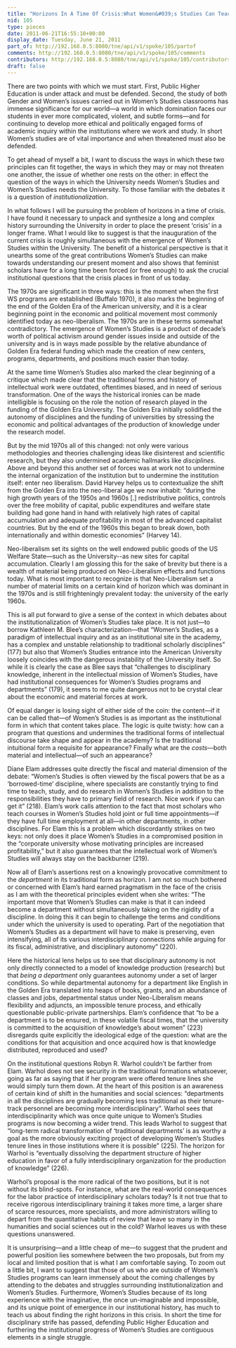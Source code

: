 ```yaml
---
title: "Horizons In A Time Of Crisis:What Women&#039;s Studies Can Teach Us"
nid: 105
type: pieces
date: 2011-06-21T16:55:10+00:00
display_date: Tuesday, June 21, 2011
part_of: http://192.168.0.5:8080/tne/api/v1/spoke/105/partof
comments: http://192.168.0.5:8080/tne/api/v1/spoke/105/comments
contributors: http://192.168.0.5:8080/tne/api/v1/spoke/105/contributors
draft: false
---
```


 There are two points with which we must start. First, Public Higher Education is under attack and must be defended. Second, the study of both Gender and Women’s issues carried out in Women’s Studies classrooms has immense significance for our world—a world in which domination faces our students in ever more complicated, violent, and subtle forms—and for continuing to develop more ethical and politically engaged forms of academic inquiry within the institutions where we work and study. In short Women’s studies are of vital importance and when threatened must also be defended.

 To get ahead of myself a bit, I want to discuss the ways in which these two principles can fit together, the ways in which they may or may not threaten one another, the issue of whether one rests on the other: in effect the question of the ways in which the University needs Women’s Studies and Women’s Studies needs the University. To those familiar with the debates it is a question of *institutionalization*.

 In what follows I will be pursuing the problem of horizons in a time of crisis. I have found it necessary to unpack and synthesize a long and complex history surrounding the University in order to place the present ‘crisis’ in a longer frame. What I would like to suggest is that the inauguration of the current crisis is roughly simultaneous with the emergence of Women’s Studies within the University. The benefit of a historical perspective is that it unearths some of the great contributions Women’s Studies can make towards understanding our present moment and also shows that feminist scholars have for a long time been forced (or free enough) to ask the crucial institutional questions that the crisis places in front of us today.

 The 1970s are significant in three ways: this is the moment when the first WS programs are established (Buffalo 1970), it also marks the beginning of the end of the Golden Era of the American university, and it is a clear beginning point in the economic and political movement most commonly identified today as neo-liberalism. The 1970s are in these terms somewhat contradictory. The emergence of Women’s Studies is a product of decade’s worth of political activism around gender issues inside and outside of the university and is in ways made possible by the relative abundance of Golden Era federal funding which made the creation of new centers, programs, departments, and positions much easier than today.

 At the same time Women’s Studies also marked the clear beginning of a critique which made clear that the traditional forms and history of intellectual work were outdated, oftentimes biased, and in need of serious transformation. One of the ways the historical ironies can be made intelligible is focusing on the role the notion of research played in the funding of the Golden Era University. The Golden Era initially solidified the autonomy of disciplines and the funding of universities by stressing the economic and political advantages of the production of knowledge under the research model.

 But by the mid 1970s all of this changed: not only were various methodologies and theories challenging ideas like disinterest and scientific research, but they also undermined academic hallmarks like *disciplines*. Above and beyond this another set of forces was at work not to undermine the internal organization of the institution but to undermine the institution itself: enter neo liberalism. David Harvey helps us to contextualize the shift from the Golden Era into the neo-liberal age we now inhabit: “during the high growth years of the 1950s and 1960s \[.\] redistributive politics, controls over the free mobility of capital, public expenditures and welfare state building had gone hand in hand with relatively high rates of capital accumulation and adequate profitability in most of the advanced capitalist countries. But by the end of the 1960s this began to break down, both internationally and within domestic economies” (Harvey 14).

 Neo-liberalism set its sights on the well endowed public goods of the US Welfare State—such as the University--as new sites for capital accumulation. Clearly I am glossing this for the sake of brevity but there is a wealth of material being produced on Neo-Liberalism effects and functions today. What is most important to recognize is that Neo-Liberalism set a number of material limits on a certain kind of horizon which was dominant in the 1970s and is still frighteningly prevalent today: the university of the early 1960s.

 This is all put forward to give a sense of the context in which debates about the institutionalization of Women’s Studies take place. It is not just—to borrow Kathleen M. Blee’s characterization—that “Women’s Studies, as a paradigm of intellectual inquiry and as an institutional site in the academy, has a complex and unstable relationship to traditional scholarly disciplines” (177) but also that Women’s Studies entrance into the American University loosely coincides with the dangerous instability of the University itself. So while it is clearly the case as Blee says that “challenges to disciplinary knowledge, inherent in the intellectual mission of Women’s Studies, have had institutional consequences for Women’s Studies programs and departments” (179), it seems to me quite dangerous not to be crystal clear about the economic and material forces at work.

 Of equal danger is losing sight of either side of the coin: the content—if it can be called that—of Women’s Studies is as important as the institutional form in which that content takes place. The logic is quite twisty: how can a program that questions and undermines the traditional forms of intellectual discourse take shape and appear in the academy? Is the traditional intuitional form a requisite for appearance? Finally what are the *costs*—both material and intellectual—of such an appearance?

 Diane Elam addresses quite directly the fiscal and material dimension of the debate: “Women’s Studies is often viewed by the fiscal powers that be as a ‘borrowed-time’ discipline, where specialists are constantly trying to find time to teach, study, and do research in Women’s Studies in addition to the responsibilities they have to primary field of research. Nice work if you can get it” (218). Elam’s work calls attention to the fact that most scholars who teach courses in Women’s Studies hold joint or full time appointments—if they have full time employment at all—in other departments, in other disciplines. For Elam this is a problem which discordantly strikes on two keys: not only does it place Women’s Studies in a compromised position in the “corporate university whose motivating principles are increased profitability,” but it also guarantees that the intellectual work of Women’s Studies will always stay on the backburner (219).

 Now all of Elam’s assertions rest on a knowingly provocative commitment to the *department* in its traditional form as horizon. I am not so much bothered or concerned with Elam’s hard earned pragmatism in the face of the crisis as I am with the theoretical principles evident when she writes: “The important move that Women’s Studies can make is that it can indeed become a department without simultaneously taking on the rigidity of a discipline. In doing this it can begin to challenge the terms and conditions under which the university is used to operating. Part of the negotiation that Women’s Studies as a department will have to make is preserving, even intensifying, all of its various interdisciplinary connections while arguing for its fiscal, administrative, and disciplinary autonomy” (220).

 Here the historical lens helps us to see that disciplinary autonomy is not only directly connected to a model of knowledge production (research) but that *being a department* only guarantees autonomy under a set of larger conditions. So while departmental autonomy for a department like English in the Golden Era translated into heaps of books, grants, and an abundance of classes and jobs, departmental status under Neo-Liberalism means flexibility and adjuncts, an impossible tenure process, and ethically questionable public-private partnerships. Elam’s confidence that “to be a department is to be ensured, in these volatile fiscal times, that the university is committed to the acquisition of knowledge’s about women” (223) disregards quite explicitly the ideological edge of the question: what are the conditions for that acquisition and once acquired how is that knowledge distributed, reproduced and used?

 On the institutional questions Robyn R. Warhol couldn’t be farther from Elam. Warhol does not see security in the traditional formations whatsoever, going as far as saying that if her program were offered tenure lines she would simply turn them down. At the heart of this position is an awareness of certain kind of shift in the humanities and social sciences: “departments in all the disciplines are gradually becoming less traditional as their tenure-track personnel are becoming more interdisciplinary”. Warhol sees that interdisciplinarity which was once quite unique to Women’s Studies programs is now becoming a wider trend. This leads Warhol to suggest that “long-term radical transformation of ‘traditional departments’ is as worthy a goal as the more obviously exciting project of developing Women’s Studies tenure lines in those institutions where it is possible” (225). The horizon for Warhol is “eventually dissolving the department structure of higher education in favor of a fully interdisciplinary organization for the production of knowledge” (226).

 Warhol’s proposal is the more radical of the two positions, but it is not without its blind-spots. For instance, what are the real-world consequences for the labor practice of interdisciplinary scholars today? Is it not true that to receive rigorous interdisciplinary training it takes more time, a larger share of scarce resources, more specialists, and more administrators willing to depart from the quantitative habits of review that leave so many in the humanities and social sciences out in the cold? Warhol leaves us with these questions unanswered.

 It is unsurprising—and a little cheap of me—to suggest that the prudent and powerful position lies somewhere between the two proposals, but from my local and limited position that is what I am comfortable saying. To zoom out a little bit, I want to suggest that those of us who are outside of Women’s Studies programs can learn immensely about the coming challenges by attending to the debates and struggles surrounding institutionalization and Women’s Studies. Furthermore, Women’s Studies because of its long experience with the imaginative, the once un-imaginable and impossible, and its unique point of emergence in our institutional history, has much to teach us about finding the right horizons in this crisis. In short the time for disciplinary strife has passed, defending Public Higher Education and furthering the institutional progress of Women’s Studies are contiguous elements in a single struggle.

